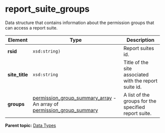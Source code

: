 # report\_suite\_groups

Data structure that contains information about the permission groups that can access a report suite.

|Element|Type|Description|
|-------|----|-----------|
| **rsid** | `xsd:string)` | Report suites id. |
| **site\_title** | `xsd:string` | Title of the site associated with the report suite id.|
| **groups** | [permission\_group\_summary\_array](r_permission_group_summary_array.md#) - An array of [permission\_group\_summary](r_permission_group_summary.md#) | A list of the groups for the specified report suite. |

**Parent topic:** [Data Types](../data_types/c_datatypes.md)

